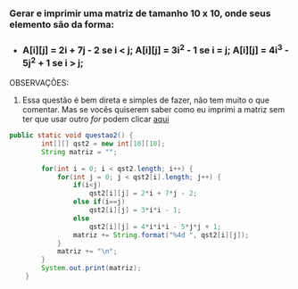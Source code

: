 ### Gerar e imprimir uma matriz de tamanho 10 x 10, onde seus elemento são da forma:
* ### A\[i][j] = 2i + 7j - 2 se i < j; A\[i][j] = 3i<sup>2</sup> - 1 se i = j; A\[i][j] = 4i<sup>3</sup> - 5j<sup>2</sup> + 1 se i > j;

OBSERVAÇÕES:

1. Essa questão é bem direta e simples de fazer, não tem muito o que comentar. Mas se vocês quiserem saber como eu imprimi a matriz sem ter que usar outro *for* podem clicar [aqui](https://github.com/Honounome/nao-olhe/blob/main/estrutura-de-dados/22-09-2021/extras.md#imprimir-matriz-sem-ter-que-usar-outro-for)

```java
public static void questao2() {
        int[][] qst2 = new int[10][10];
        String matriz = "";
        
        for(int i = 0; i < qst2.length; i++) {
            for(int j = 0; j < qst2[i].length; j++) {
                if(i<j)
                    qst2[i][j] = 2*i + 7*j - 2;
                else if(i==j)
                    qst2[i][j] = 3*i*i - 1;
                else
                    qst2[i][j] = 4*i*i*i - 5*j*j + 1;
                matriz += String.format("%4d ", qst2[i][j]);
            }
            matriz += "\n";
        }
        System.out.print(matriz);
    }
```
